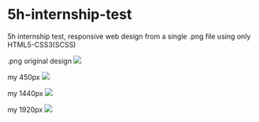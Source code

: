 # 5h-internship-test
5h internship test, responsive web design from a single .png file using only HTML5-CSS3(SCSS)

.png original design
![](https://github.com/KaiserFranc/5h-internship-test/blob/master/test-picture-screen-width1440px.png)


my 450px
![](https://github.com/KaiserFranc/5h-internship-test/blob/master/screen-width450px.jpg)


my 1440px
![](https://github.com/KaiserFranc/5h-internship-test/blob/master/screen-width1440px.jpg)


my 1920px
![](https://github.com/KaiserFranc/5h-internship-test/blob/master/screen-width1920px.jpg)
